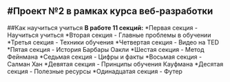 #Проект №2 в рамках курса веб-разработки
------
##Как научиться учиться
**В работе 11 секций:**
*Первая секция - Научиться учиться
*Вторая секция - Главные проблемы в обучении
*Третья секция - Техники обучения
*Четвертая секция - Видео нa TED
*Пятая секция - История Барбары Оакли
*Шестая секция - Метод Фейнмана
*Седьмая секция - Цифры и факты
*Восьмая секция - Салман Хан
*Девятая секция - Принципы обучения Кауфмана
*Десятая секция - Полезные ресурсы
*Одинадцатая секция - Футер